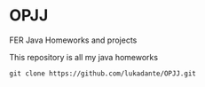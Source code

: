 # OPJJ
FER Java Homeworks and projects

This repository is all my java homeworks

    git clone https://github.com/lukadante/OPJJ.git
